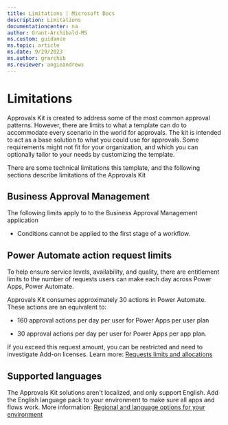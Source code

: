 ```yaml
---
title: Limitations | Microsoft Docs
description: Limitations
documentationcenter: na
author: Grant-Archibald-MS
ms.custom: guidance
ms.topic: article
ms.date: 9/29/2023
ms.author: grarchib
ms.reviewer: angieandrews
---
```


# Limitations

Approvals Kit is created to address some of the most common approval patterns. However, there are limits to what a template can do to accommodate every scenario in the world for approvals. The kit is intended to act as a base solution to what you could use for approvals. Some requirements might not fit for your organization, and which you can optionally tailor to your needs by customizing the template.

There are some technical limitations this template, and the following sections describe limitations of the Approvals Kit

## Business Approval Management

The following limits apply to to the Business Approval Management application

- Conditions cannot be applied to the first stage of a workflow.

## Power Automate action request limits

To help ensure service levels, availability, and quality, there are entitlement limits to the number of requests users can make each day across Power Apps, Power Automate.

Approvals Kit consumes approximately 30 actions in Power Automate. These actions are an equivalent to:

- 160 approval actions per day per user for Power Apps per user plan

- 30 approval actions per day per user for Power Apps per app plan.

If you exceed this request amount, you can be restricted and need to investigate Add-on licenses. Learn more: [Requests limits and allocations](/power-platform/admin/api-request-limits-allocations)

## Supported languages

The Approvals Kit solutions aren't localized, and only support English. Add the English language pack to your environment to make sure all apps and flows work. More information: [Regional and language options for your environment](/power-platform/admin/enable-languages)